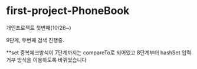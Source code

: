 # first-project-PhoneBook
개인프로젝트 첫번째(10/26~)

9단계, 두번째 검색 진행중.

**set 중복체크방식이 7단계까지는 compareTo로 되어있고 8단계부터 hashSet 입력거부 방식을 이용하도록 바뀌었습니다
